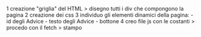 1 creazione "griglia" del HTML > disegno tutti i div che compongono la pagina
2 creazione dei css
3 individuo gli elementi dinamici della pagina:
    - id degli Advice
    - testo degli Advice
    - bottone
4 creo file js con le costanti > procedo con il fetch > stampo